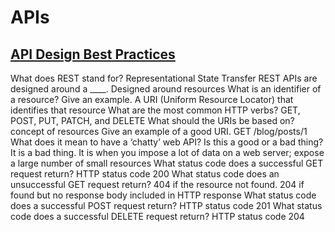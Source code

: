 # APIs

## [API Design Best Practices](https://docs.microsoft.com/en-us/azure/architecture/best-practices/api-design)

What does REST stand for? Representational State Transfer
REST APIs are designed around a ____. Designed around resources
What is an identifier of a resource? Give an example. A URI (Uniform Resource Locator) that identifies that resource
What are the most common HTTP verbs? GET, POST, PUT, PATCH, and DELETE
What should the URIs be based on? concept of resources
Give an example of a good URI. GET /blog/posts/1
What does it mean to have a ‘chatty’ web API? Is this a good or a bad thing? It is a bad thing. It is when you impose a lot of data on a web server; expose a large number of small resources
What status code does a successful GET request return? HTTP status code 200
What status code does an unsuccessful GET request return? 404 if the resource not found. 204 if found but no response body included in HTTP response
What status code does a successful POST request return? HTTP status code 201
What status code does a successful DELETE request return? HTTP status code 204
